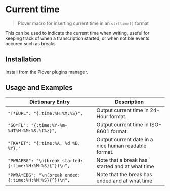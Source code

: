 # Current time

> Plover macro for inserting current time in an `strftime()` format

This can be used to indicate the current time when writing, useful for keeping track of when a transcription started, or when notible events occured such as breaks.

## Installation

Install from the Plover plugins manager.

## Usage and Examples

| Dictionary Entry | Description |
| ---- | ---- |
| `"T*EUPL": "{:time:%H:%M:%S}",` | Output current time in 24-Hour format. | 
| `"SO*FL": "{:time:%Y-%m-%dT%H:%M:%S.%f%z}",` | Output current time in ISO-8601 format. | 
| `"TKA*ET": "{:time:%A, %d %B, %Y},"` | Output current date in a nice human readable format. |
| `"PWRAEBG": "\n(break started: {:time:%H:%M:%S}{^})\n",` | Note that a break has started and at what time |
| `"PWRA*EBG": "\n(break ended: {:time:%H:%M:%S}{^})\n",` | Note that the break has ended and at what time |
